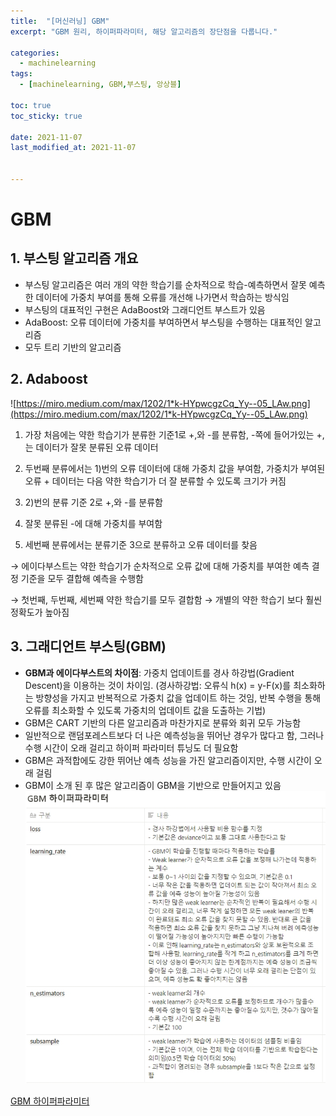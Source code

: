 ```yaml
---
title:  "[머신러닝] GBM"
excerpt: "GBM 원리, 하이퍼파라미터, 해당 알고리즘의 장단점을 다룹니다."

categories:
  - machinelearning
tags:
  - [machinelearning, GBM,부스팅, 앙상블]

toc: true
toc_sticky: true
 
date: 2021-11-07
last_modified_at: 2021-11-07


---
```

# GBM

## 1. 부스팅 알고리즘 개요

- 부스팅 알고리즘은 여러 개의 약한 학습기를 순차적으로 학습-예측하면서 잘못 예측한 데이터에 가중치 부여를 통해 오류를 개선해 나가면서 학습하는 방식임
- 부스팅의 대표적인 구현은 AdaBoost와 그래디언트 부스트가 있음
- AdaBoost: 오류 데이터에 가중치를 부여하면서 부스팅을 수행하는 대표적인 알고리즘
- 모두 트리 기반의 알고리즘

## 2. Adaboost

![https://miro.medium.com/max/1202/1*k-HYpwcgzCq_Yy--05_LAw.png](https://miro.medium.com/max/1202/1*k-HYpwcgzCq_Yy--05_LAw.png)

1) 가장 처음에는 약한 학습기가 분류한 기준1로 +,와 -를 분류함, -쪽에 들어가있는 +,는 데이터가 잘못 분류된 오류 데이터

2)  두번째 분류에서는 1)번의 오류 데이터에 대해 가중치 값을 부여함, 가중치가 부여된 오류 + 데이터는 다음 약한 학습기가 더 잘 분류할 수 있도록 크기가 커짐

3) 2)번의 분류 기준 2로 +,와 -를 분류함

4) 잘못 분류된 -에 대해 가중치를 부여함

5) 세번째 분류에서는 분류기준 3으로 분류하고 오류 데이터를 찾음

→ 에이다부스트는 약한 학습기가 순차적으로 오류 값에 대해 가중치를 부여한 예측 결정 기준을 모두 결합해 예측을 수행함

→ 첫번째, 두번째, 세번째 약한 학습기를 모두 결합함 → 개별의 약한 학습기 보다 훨씬 정확도가 높아짐

## 3. 그래디언트 부스팅(GBM)

- **GBM과 에이다부스트의 차이점**: 가중치 업데이트를 경사 하강법(Gradient Descent)을 이용하는 것이 차이임. (경사하강법: 오류식 h(x) = y-F(x)를 최소화하는 방향성을 가지고 반복적으로 가중치 값을 업데이트 하는 것임, 반복 수행을 통해 오류를 최소화할 수 있도록 가중치의 업데이트 값을 도출하는 기법)
- GBM은 CART 기반의 다른 알고리즘과 마찬가지로 분류와 회귀 모두 가능함
- 일반적으로 랜덤포레스트보다 더 나은 예측성능을 뛰어난 경우가 많다고 함, 그러나 수행 시간이 오래 걸리고 하이퍼 파라미터 튜닝도 더 필요함
- GBM은 과적합에도 강한 뛰어난 예측 성능을 가진 알고리즘이지만, 수행 시간이 오래 걸림
- GBM이 소개 된 후 많은 알고리즘이 GBM을 기반으로 만들어지고 있음
    ![이미지 1106005.jpg](/assets/2021-11-07/이미지_1106005.jpg)
    

[GBM 하이퍼파라미터](https://www.notion.so/2b10ab9ae4da4704a484c33cc3794e81)
